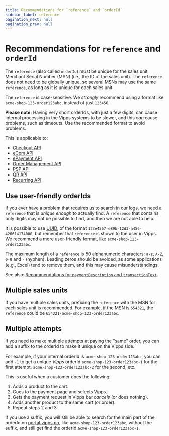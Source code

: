 ```yaml
---
title: Recommendations for `reference` and `orderId`
sidebar_label: reference
pagination_next: null
pagination_prev: null
---
```


# Recommendations for `reference` and `orderId`

The `reference` (also called `orderId`) must be unique for the sales unit Merchant Serial Number (MSN) (i.e., the ID of
the sales unit). The `reference` does not need to be globally unique, so several
MSNs may use the same `reference`, as long as it is unique for each sales unit.

The `reference` is case-sensitive.
We *strongly* recommend using a format like `acme-shop-123-order123abc`,
instead of just `123456`.

**Please note:** Having very short orderIds, with just a few digits, can cause internal
processing in the Vipps systems to be slower, and this *can* cause problems, such as timeouts.
Use the recommended format to avoid problems.

This is applicable to:

* [Checkout API](https://developer.vippsmobilepay.com/docs/APIs/checkout-api)
* [eCom API](https://developer.vippsmobilepay.com/docs/APIs/ecom-api)
* [ePayment API](https://developer.vippsmobilepay.com/docs/APIs/epayment-api)
* [Order Management API](https://developer.vippsmobilepay.com/docs/APIs/order-management-api)
* [PSP API](https://developer.vippsmobilepay.com/docs/APIs/psp-api)
* [QR API](https://developer.vippsmobilepay.com/docs/APIs/qr-api)
* [Recurring API](https://developer.vippsmobilepay.com/docs/APIs/recurring-api)

## Use user-friendly orderIds

If you ever have a problem that requires us to search in our logs, we need a
`reference` that is *unique enough* to actually find. A `reference` that
contains only digits may not be possible to find, and then we are not able to help.

It is possible to use
[UUID](https://en.wikipedia.org/wiki/Universally_unique_identifier),
of the format `123e4567-e89b-12d3-a456-426614174000`, but remember
that `reference` is shown to the user in Vipps.
We recommend a more user-friendly format, like `acme-shop-123-order123abc`.

The maximum length of a `reference` is 50 alphanumeric characters:
`a-z`, `A-Z`, `0-9` and `-` (hyphen).
Leading zeros should be avoided, as some applications (e.g., Excel)
tend to remove them, and this may cause misunderstandings.

See also:
[Recommendations for `paymentDescription` and `transactionText`](https://developer.vippsmobilepay.com/docs/vipps-developers/common-topics/transactiontext/).

## Multiple sales units

If you have multiple sales units, prefixing the `reference` with the MSN
for each sales unit is recommended. For example, if the MSN is `654321`, the
`reference` could be `654321-acme-shop-123-order123abc`.

## Multiple attempts

If you need to make multiple attempts at paying the "same" order, you can
add a suffix to the orderId to make it unique on the Vipps side.

For example, if your internal orderId is
`acme-shop-123-order123abc`, you can add `-1` to get a unique *Vipps* orderId
`acme-shop-123-order123abc-1` for the first attempt,
`acme-shop-123-order123abc-2` for the second, etc.

This is useful when a customer does the following:

1. Adds a product to the cart.
2. Goes to the payment page and selects Vipps.
3. Gets the payment request in Vipps *but cancels* (or does nothing).
4. Adds another product to the same cart (or order).
5. Repeat steps 2 and 3.

If you use a suffix, you will still be able to search for the main part of
the orderId on
[portal.vipps.no](https://portal.vipps.no),
like `acme-shop-123-order123abc`, without the suffix, and still get find
the orderId `acme-shop-123-order123abc-1`.

